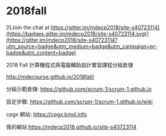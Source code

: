# 2018fall

[![Join the chat at https://gitter.im/mdecp2018/site-s40723114](https://badges.gitter.im/mdecp2018/site-s40723114.svg)](https://gitter.im/mdecp2018/site-s40723114?utm_source=badge&utm_medium=badge&utm_campaign=pr-badge&utm_content=badge)

2018 Fall 計算機程式與電腦輔助設計實習課程分組倉儲

http://mdecourse.github.io/2018fall/

分組示範倉儲: https://github.com/scrum-1/scrum-1.github.io

設定步驟: https://github.com/scrum-1/scrum-1.github.io/wiki

cpgx 網站: https://cpgx.kmol.info

我的網站:https://mdecp2018.github.io/site-s40723114
